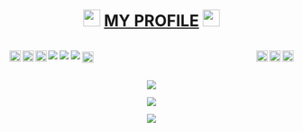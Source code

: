 <h1 align="center"><img src="https://github.com/ximfine/XUserbot/blob/227f1311bc6f9a484e79da8cdaa0df53d6cd87ec/userbot/resources/Music.gif" width="30px">&nbsp;<u><b>MY PROFILE</b></u>&nbsp;<img src="https://github.com/ximfine/XUserbot/blob/227f1311bc6f9a484e79da8cdaa0df53d6cd87ec/userbot/resources/Music.gif" width="30px"></h1><br>
<img src= "https://camo.githubusercontent.com/71b837571c48af3aa60a73dbc9d5936aa359d78efbfa8a6743cbbbc16b80ef4d/68747470733a2f2f63646e2e646973636f72646170702e636f6d2f6174746163686d656e74732f3830353930323039333930363630383138362f3830353931333937323533353539303932322f74656e6f722e676966"/>
<img src="https://telegra.ph/file/9142e8ab1f494dc7f082d.png" />
<img src= "https://camo.githubusercontent.com/71b837571c48af3aa60a73dbc9d5936aa359d78efbfa8a6743cbbbc16b80ef4d/68747470733a2f2f63646e2e646973636f72646170702e636f6d2f6174746163686d656e74732f3830353930323039333930363630383138362f3830353931333937323533353539303932322f74656e6f722e676966"/>
<a href="https://www.reddit.com/user">
  <img align="right" alt="XProjectsX Reddit" width="20px" src="https://cdn.jsdelivr.net/npm/simple-icons@v3/icons/reddit.svg" />
</a>
<a href="https://www.youtube.com">
  <img align="right" alt="XProjectsX Youtube Channel" width="20px" src="https://cdn.jsdelivr.net/npm/simple-icons@v3/icons/youtube.svg" />
</a>
<a href="https://pinterest.com">
  <img align="right" alt="XProjectsX Pinterest" width="20px" src="https://cdn.jsdelivr.net/npm/simple-icons@v3/icons/pinterest.svg" />
</a>
<a href="https://t.me/X_Newbie">
  <img align="left" alt="XProjectsX Telegram" width="20px" src="https://cdn.jsdelivr.net/npm/simple-icons@v3/icons/telegram.svg" />
</a>
<a href="https://twitter.com">
  <img align="left" alt="XProjectsX Twitter" width="20px" src="https://cdn.jsdelivr.net/npm/simple-icons@v3/icons/twitter.svg" />
</a>
<a href="https://www.instagram.com/">
  <img align="left" alt="XProjectsX Instagram" width="20px" src="https://cdn.jsdelivr.net/npm/simple-icons@v3/icons/instagram.svg" />
</a>
<a href="https://www.facebook.com">
  <img align="center" alt="XProjectsX Facebook" width="20px" src="https://cdn.jsdelivr.net/npm/simple-icons@v3/icons/facebook.svg" />
</a>
<br>
<br><p align="center"><a href="https://github.com/XProjectsX"><img src="https://img.shields.io/badge/dynamic/json?logo=github&label=GitHub+Followers&labelColor=282c34&color=181717&query=%24.data.totalSubs&url=https%3A%2F%2Fapi.spencerwoo.com%2Fsubstats%2F%3Fsource%3Dgithub%26queryKey%3DXProjectsX&longCache=true"></a></p>
<p align="center"><a href="https://github.com/XProjectsX"><img src="https://github-readme-stats.vercel.app/api?username=XProjectsX&show_icons=true&theme=radical"></a></p>
<p align="center"><a href="https://github.com/XProjectsX"><img src="https://github-readme-stats.vercel.app/api/top-langs/?username=XProjectsX&theme=radical&layout=compact"></a></p>
